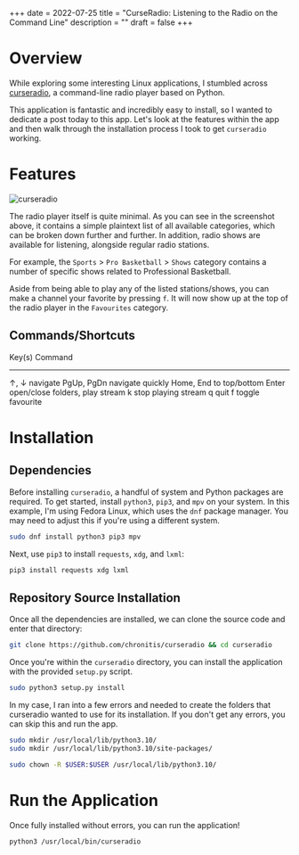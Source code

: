 +++
date = 2022-07-25
title = "CurseRadio: Listening to the Radio on the Command Line"
description = ""
draft = false
+++

# Overview

While exploring some interesting Linux applications, I stumbled across
[curseradio](https://github.com/chronitis/curseradio), a command-line
radio player based on Python.

This application is fantastic and incredibly easy to install, so I
wanted to dedicate a post today to this app. Let\'s look at the features
within the app and then walk through the installation process I took to
get `curseradio` working.

# Features

![curseradio](https://img.cleberg.net/blog/20220725-curseradio/curseradio.png)

The radio player itself is quite minimal. As you can see in the
screenshot above, it contains a simple plaintext list of all available
categories, which can be broken down further and further. In addition,
radio shows are available for listening, alongside regular radio
stations.

For example, the `Sports` \> `Pro Basketball` \>
`Shows` category contains a number of specific shows related
to Professional Basketball.

Aside from being able to play any of the listed stations/shows, you can
make a channel your favorite by pressing `f`. It will now
show up at the top of the radio player in the `Favourites`
category.

## Commands/Shortcuts

  Key(s)       Command
  ------------ ---------------------------------
  ↑, ↓         navigate
  PgUp, PgDn   navigate quickly
  Home, End    to top/bottom
  Enter        open/close folders, play stream
  k            stop playing stream
  q            quit
  f            toggle favourite

# Installation

## Dependencies

Before installing `curseradio`, a handful of system and
Python packages are required. To get started, install
`python3`, `pip3`, and `mpv` on your
system. In this example, I\'m using Fedora Linux, which uses the
`dnf` package manager. You may need to adjust this if you\'re
using a different system.

```sh
sudo dnf install python3 pip3 mpv
```

Next, use `pip3` to install `requests`,
`xdg`, and `lxml`:

```sh
pip3 install requests xdg lxml
```

## Repository Source Installation

Once all the dependencies are installed, we can clone the source code
and enter that directory:

```sh
git clone https://github.com/chronitis/curseradio && cd curseradio
```

Once you\'re within the `curseradio` directory, you can
install the application with the provided `setup.py` script.

```sh
sudo python3 setup.py install
```

In my case, I ran into a few errors and needed to create the folders
that curseradio wanted to use for its installation. If you don\'t get
any errors, you can skip this and run the app.

```sh
sudo mkdir /usr/local/lib/python3.10/
sudo mkdir /usr/local/lib/python3.10/site-packages/
```

```sh
sudo chown -R $USER:$USER /usr/local/lib/python3.10/
```

# Run the Application

Once fully installed without errors, you can run the application!

```sh
python3 /usr/local/bin/curseradio
```
